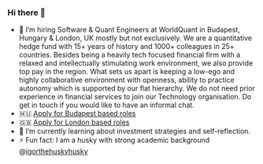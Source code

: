 ### Hi there 👋

- 🔭 I’m hiring Software & Quant Engineers at WorldQuant in Budapest, Hungary & London, UK mostly but not exclusively. We are a quantitative hedge fund with 15+ years of history and 1000+ colleagues in 25+ countries. Besides being a heavily tech focused financial firm with a relaxed and intellectually stimulating work environment, we also provide top pay in the region. What sets us apart is keeping a low-ego and highly collaborative environment with openness, ability to practice autonomy which is supported by our flat hierarchy. We do not need prior experience in financial services to join our Technology organisation. Do get in touch if you would like to have an informal chat.
- 🇭🇺 [Apply for Budapest based roles](https://www.worldquant.com/career-listing/?location=budapest-hungary&department=)
- 🇬🇧 [Apply for London based roles](https://www.worldquant.com/career-listing/?location=london-united-kingdom&department=technology-division)
- 🌱 I’m currently learning about investment strategies and self-reflection. 
- ⚡ Fun fact: I am a husky with strong academic background @[igorthehuskyhusky](https://www.instagram.com/igorthehuskyhusky/)
